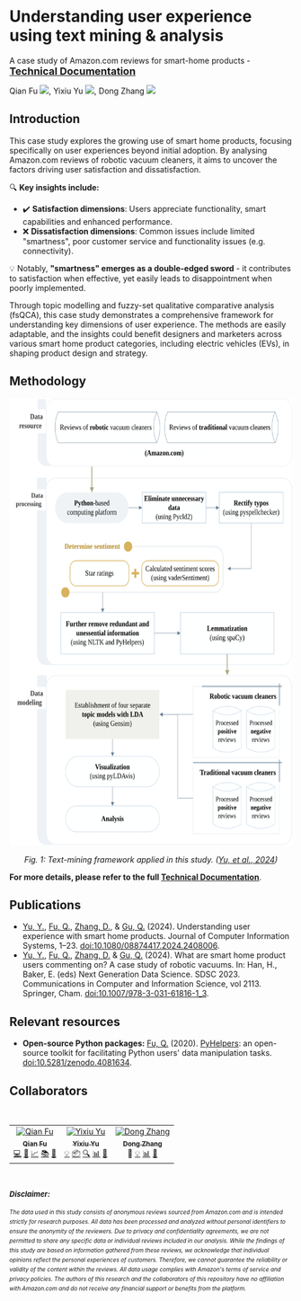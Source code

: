 Understanding user experience using text mining & analysis
==========================================================

A case study of Amazon.com reviews for smart-home products - <span style="font-size: large; ">**[Technical Documentation](https://github.com/mikeqfu/smart-home-product-reviews-analysis/blob/master/docs/build/latex/smart_home_product_reviews_analysis.pdf)**</span>

Qian Fu [![](https://info.orcid.org/wp-content/uploads/2019/11/orcid_16x16.png)](https://orcid.org/0000-0002-6502-9934), Yixiu Yu [![](https://info.orcid.org/wp-content/uploads/2019/11/orcid_16x16.png)](https://orcid.org/0000-0002-3481-0648), Dong Zhang [![](https://info.orcid.org/wp-content/uploads/2019/11/orcid_16x16.png)](https://orcid.org/0000-0002-0993-207X)


## Introduction

This case study explores the growing use of smart home products, focusing specifically on user experiences beyond initial adoption. By analysing Amazon.com reviews of robotic vacuum cleaners, it aims to uncover the factors driving user satisfaction and dissatisfaction.

🔍 **Key insights include:**

- ✔️ **Satisfaction dimensions**: Users appreciate functionality, smart capabilities and enhanced performance.
- ❌ **Dissatisfaction dimensions**: Common issues include limited "smartness", poor customer service and functionality issues (e.g. connectivity). 

💡 Notably, **"smartness" emerges as a double-edged sword** - it contributes to satisfaction when effective, yet easily leads to disappointment when poorly implemented.

Through topic modelling and fuzzy-set qualitative comparative analysis (fsQCA), this case study demonstrates a comprehensive framework for understanding key dimensions of user experience. The methods are easily adaptable, and the insights could benefit designers and marketers across various smart home product categories, including electric vehicles (EVs), in shaping product design and strategy. 


## Methodology

<!--suppress HtmlDeprecatedAttribute -->
<p align="center">
    <img src="docs/source/_images/methodology/text_mining_framework.svg" width="600" height="796" alt="Text-mining framework applied in this study."/>
</p>
<p align="center">
  <em>Fig. 1: Text-mining framework applied in this study. (<a href="https://doi.org/10.1080/08874417.2024.2408006">Yu, et al., 2024</a>)</em>
</p>

**For more details, please refer to the full [Technical Documentation](https://github.com/mikeqfu/smart-home-product-reviews-analysis/blob/master/docs/build/latex/smart_home_product_reviews_analysis.pdf)**.


## Publications

- [Yu, Y.](https://orcid.org/0000-0002-3481-0648), [Fu, Q.](https://orcid.org/0000-0002-6502-9934), [Zhang, D.](https://orcid.org/0000-0002-0993-207X), & [Gu, Q.](https://orcid.org/0000-0001-6049-4282) (2024). Understanding user experience with smart home products. Journal of Computer Information Systems, 1–23. [doi:10.1080/08874417.2024.2408006](https://doi.org/10.1080/08874417.2024.2408006).
- [Yu, Y.](https://orcid.org/0000-0002-3481-0648), [Fu, Q.](https://orcid.org/0000-0002-6502-9934), [Zhang, D.](https://orcid.org/0000-0002-0993-207X) & [Gu, Q.](https://orcid.org/0000-0001-6049-4282) (2024). What are smart home product users commenting on? A case study of robotic vacuums. In: Han, H., Baker, E. (eds) Next Generation Data Science. SDSC 2023. Communications in Computer and Information Science, vol 2113. Springer, Cham. [doi:10.1007/978-3-031-61816-1_3](https://doi.org/10.1007/978-3-031-61816-1_3).


## Relevant resources

- **Open-source Python packages:** [Fu, Q.](https://research.birmingham.ac.uk/en/persons/qian-fu) (2020). [PyHelpers](https://pypi.org/project/pyhelpers/): an open-source toolkit for facilitating Python users' data manipulation tasks. [doi:10.5281/zenodo.4081634](https://doi.org/10.5281/zenodo.4017438).


## Collaborators

<table>
    <tbody>
        <tr>
            <td align="center">
                <a href="https://github.com/mikeqfu" target="_blank"><img src="https://avatars.githubusercontent.com/u/1729711?v=4?s=100" width="100px;" alt="Qian Fu"/><br><sub><b>Qian Fu</b></sub></a><br>
                <a href="https://github.com/mikeqfu/smart-home-product-reviews-analysis/commits?author=mikeqfu" target="_blank" title="Methodology, Software">💻</a>
                <a href="https://github.com/mikeqfu/smart-home-product-reviews-analysis/tree/master/tests" target="_blank" title="Testing">🧪</a>
                <a href="https://github.com/mikeqfu/smart-home-product-reviews-analysis/tree/master/demos" target="_blank" title="Data Curation, Visualisation">📈</a>
                <a href="https://github.com/mikeqfu/smart-home-product-reviews-analysis/blob/master/docs/build/latex/smart_home_product_reviews_analysis.pdf" target="_blank" title="Documentation">📚</a>
                <a href="https://doi.org/10.1080/08874417.2024.2408006" target="_blank" title="Writing - Review & Editing">📝</a>
            </td>
            &ensp;
            <td align="center">
                <a href="https://github.com/ashleyashley2022" target="_blank"><img src="https://avatars.githubusercontent.com/u/96884205?v=4?s=100" width="100px;" alt="Yixiu Yu"/><br><sub><b>Yixiu Yu</b></sub></a><br>
                <a href="https://orcid.org/0000-0002-3481-0648" target="_blank" title="Conceptualization & Methodology">💡</a>
                <a href="https://github.com/mikeqfu/smart-home-product-reviews-analysis/tree/master/demos" title="Resources, Data Curation">📦</a>
                <a href="https://github.com/mikeqfu/smart-home-product-reviews-analysis/tree/master/src/modeller" target="_blank" title="Investigation">🔍</a>
                <a href="https://github.com/mikeqfu/smart-home-product-reviews-analysis/tree/master/src/analyser" target="_blank" title="Software, Validation, Formal analysis">📊</a>
                <a href="https://doi.org/10.1080/08874417.2024.2408006" target="_blank" title="Writing - Original Draft, Writing - Review & Editing">📝</a>
            </td>
            &ensp;
            <td align="center">
                <a href="https://github.com/danbaidong" target="_blank"><img src="https://avatars.githubusercontent.com/u/4456514?v=4?s=100" width="100px;" alt="Dong Zhang"/><br><sub><b>Dong Zhang</b></sub></a><br>
                <a title="Initiation">🌱</a>
                <a href="https://orcid.org/0000-0002-0993-207X" target="_blank" title="Conceptualization & Methodology">💡</a>
                <a href="https://github.com/mikeqfu/smart-home-product-reviews-analysis/tree/master/src/analyser" target="_blank" title="Software, Validation, Formal analysis">📊</a>
                <a href="https://doi.org/10.1080/08874417.2024.2408006" target="_blank" title="Writing - Review & Editing">📝</a>
            </td>
        </tr>
    </tbody>
</table>
<br>

<span style="font-size: small;font-weight:bold">**_Disclaimer:_**</span>

<em><span style="font-size: x-small; ">The data used in this study consists of anonymous reviews sourced from Amazon.com and is intended strictly for research purposes. All data has been processed and analyzed without personal identifiers to ensure the anonymity of the reviewers. Due to privacy and confidentiality agreements, we are not permitted to share any specific data or individual reviews included in our analysis. While the findings of this study are based on information gathered from these reviews, we acknowledge that individual opinions reflect the personal experiences of customers. Therefore, we cannot guarantee the reliability or validity of the content within the reviews. All data usage complies with Amazon's terms of service and privacy policies. The authors of this research and the collaborators of this repository have no affiliation with Amazon.com and do not receive any financial support or benefits from the platform.</span></em>
